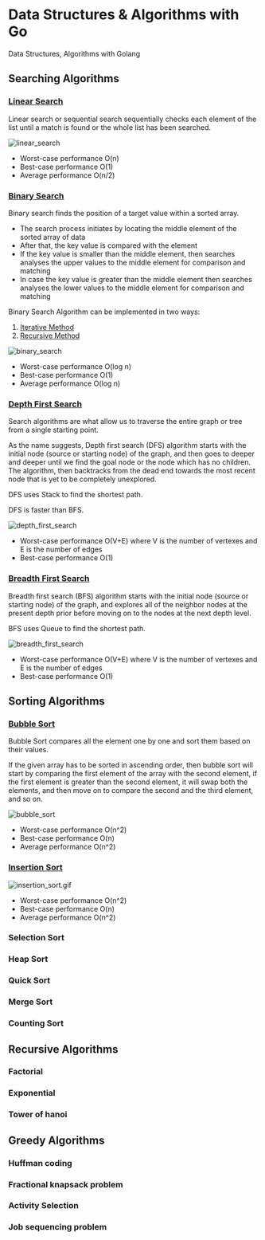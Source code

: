 # Data Structures & Algorithms with Go
Data Structures, Algorithms with Golang

## Searching Algorithms

### [Linear Search](searching/linear.go)

Linear search or sequential search sequentially checks each element of the list until a match is found or the whole list has been searched.

![linear_search](images/linear_search.gif)

* Worst-case performance O(n)
* Best-case performance O(1)
* Average performance O(n/2)

### [Binary Search](searching/binary_1.go)

Binary search finds the position of a target value within a sorted array.

* The search process initiates by locating the middle element of the sorted array of data
* After that, the key value is compared with the element
* If the key value is smaller than the middle element, then searches analyses the upper values to the middle element for comparison and matching
* In case the key value is greater than the middle element then searches analyses the lower values to the middle element for comparison and matching

Binary Search Algorithm can be implemented in two ways:
1. [Iterative Method](searching/binary_2.go)
1. [Recursive Method](searching/binary_3.go)

![binary_search](images/binary_search.gif)

* Worst-case performance O(log n)
* Best-case performance O(1)
* Average performance O(log n)

### [Depth First Search](searching/dfs.go)

Search algorithms are what allow us to traverse the entire graph or tree from a single starting point.

As the name suggests, Depth first search (DFS) algorithm starts with the initial node (source or starting node) of the graph, and then goes to deeper and deeper until we find the goal node or the node which has no children. The algorithm, then backtracks from the dead end towards the most recent node that is yet to be completely unexplored.

DFS uses Stack to find the shortest path.

DFS is faster than BFS.

![depth_first_search](images/DFS.gif)

* Worst-case performance O(V+E) where V is the number of vertexes and E is the number of edges
* Best-case performance O(1)

### [Breadth First Search](searching/bfs.go)

Breadth first search (BFS) algorithm starts with the initial node (source or starting node) of the graph, and explores all of the neighbor nodes at the present depth prior before moving on to the nodes at the next depth level.

BFS uses Queue to find the shortest path.

![breadth_first_search](images/BFS.gif)

* Worst-case performance O(V+E) where V is the number of vertexes and E is the number of edges
* Best-case performance O(1)

## Sorting Algorithms

### [Bubble Sort](sorting/bubble.go)

Bubble Sort compares all the element one by one and sort them based on their values.

If the given array has to be sorted in ascending order, then bubble sort will start by comparing the first element of the array with the second element, if the first element is greater than the second element, it will swap both the elements, and then move on to compare the second and the third element, and so on.

![bubble_sort](images/bubble_sort.gif)

* Worst-case performance O(n^2)
* Best-case performance O(n)
* Average performance O(n^2)

### [Insertion Sort](sorting/insertion.go)

![insertion_sort.gif](images/insertion_sort.gif)

* Worst-case performance O(n^2)
* Best-case performance O(n)
* Average performance O(n^2)

### Selection Sort

### Heap Sort

### Quick Sort

### Merge Sort

### Counting Sort

## Recursive Algorithms

### Factorial

### Exponential

### Tower of hanoi

## Greedy Algorithms

### Huffman coding

### Fractional knapsack problem

### Activity Selection

### Job sequencing problem
